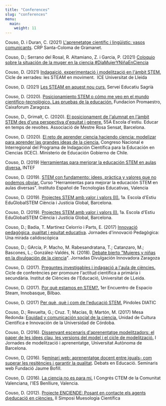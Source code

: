 ```yaml
---
title: "Conferences"
slug: "conferences"
menu:
  main:
    weight: 11
---
```

Couso, D. i Duran, C. (2021) [L\'aprenetatge científic i lingüístic:
vasos comunicants](https://www.youtube.com/watch?v=l6Jcx-4DslI). CRP
Santa-Coloma de Gramanet.

Couso, D.; Serrano del Rosal, R. Altamiano, Z. i Garcia, P. (2021)
[Coloquio sobre la situación de la muger en la ciencia
\#DiaMujerYNiñaEnCiencia](https://www.youtube.com/watch?v=uJXoBqrTypc)

Couso, D. (2021) [Indagaició, experimentació i modelització en l\'àmbit
STEM.](https://www.youtube.com/watch?v=mO5YKk2015U) Cicle de xerrades:
les STEAM en moviment.  ICE Universitat de Lleida

Couso, D. (2021) [Les STEAM en aquest nou
curs.](https://www.youtube.com/watch?v=jJuTKJMMDGA) Servei Educatiu
Sagrià

Couso, D. (2020). [Posicionamiento STEM o cómo me veo en el mundo
científico-tecnológico. Las pruebas de la
educación.](https://www.youtube.com/watch?v=Qr4a5VG0NkE&feature=youtu.be)
Fundacion Promaestro, Caixaforum Zaragoza.

Couso, D., Grimalt, C. (2020). [El posicionament de l'alumnat en l'àmbit
STEM des d'una perspectiva d'equitat i
gènere.](https://www.rosasensat.org/conferencia-amb-digna-couso-el-posicionament-de-lalumnat-en-lambit-stem-des-duna-perspectiva-dequitat-i-genere/)
55A Escola d\'estiu. Educar en temps de revoltes. Associació de Mestre
Rosa Sensat, Barcelona.

Couso, D. (2020). [El reto de aprender ciencia haciendo ciencia:
modelizar para aprender las grandes ideas de la
ciencia.](https://www.youtube.com/watch?v=7EN72cZRIj8) Congreso Nacional
e Interregional del Programa de Indagación Científica para la Educación
en Ciencias (ICEC). Ministerio de Educación Gobierno de Chile.

Couso, D. (2019) [Herramientas para merjorar la educación STEM en aulas
diversa.](https://www.youtube.com/watch?v=_xXRgrZD3xo) INTEF

Couso, D. (2019). [STEM con fundamento: idees, pràctica y valores que no
podemos obviar.](https://www.youtube.com/watch?v=_xXRgrZD3xo) Curso
\"Herramientas para mejorar la educación STEM en aulas diversas\".
Instituto Español de Tecnologías Educativas, Valencia

Couso, D. (2019). [Projectes STEM amb valor i valors
(II).](https://www.youtube.com/watch?v=AbnuYDI1-x8) 1a. Escola d\'Estiu
EduGlobalSTEM Ciència i Justícia Global, Barcelona.

Couso, D. (2019). [Projectes STEM amb valor i valors
(I).](https://www.youtube.com/watch?v=gVcK41N0r2c) 1a. Escola d\'Estiu
EduGlobalSTEM Ciència i Justícia Global, Barcelona.

Couso, D.; Badia, T. Martínez Celorrio i Parts, E. (2017) [Innovació
pedagògica, qualitat i equitat
educativa](https://www.youtube.com/watch?v=gP7KQ1-FBig). Jornades
d\'innovació Pedagògica: Una mirada calidoscòpica

Couso, D.; GArcía, P. Macho, M. Rabesandratana, T.; Catanzaro, M.;
Bascones, L.; González-Valdés, N. (2018). [Debate bierto \"Mujeres y
niñas en la divulgación de la
ciencia](https://www.youtube.com/watch?v=4iyxiYTSvaA)\". Jornadas
Divulgación Innovadora Zaragoza

Couso, D. (2017). [Preguntes investigables i indagació a l\'aula de
ciències.](https://www.youtube.com/watch?v=Zj9PxQ5Qq4Q) Cicle de
conferències per promoure l'actitud científica a primària i secundària.
Institut de Ciències de l\'Educació, Universitat de LLeida.

Couso, D. (2017). [Por què estamos en
STEM?.](https://www.youtube.com/watch?v=zXZinK_im6E) 1er Encuentro de
Espacio Steam, Innobasque, Bilbao.

Couso, D. (2017) [Per què, què i com de l\'educació
STEM.](https://www.youtube.com/watch?v=-Ljir6gx1t8) Píndoles DIATIC

Couso, D.; Revuelta, G.; Cruz. T; Macías, B; Martón, M. (2017) Mesa
Redonda: [Equidad y comunicación social de la
ciencia.](https://www.youtube.com/watch?v=edLZWp217nk) Unidad de Cultura
Científica e Innovación de la Universidad de Córdoba.

Couso, D. (2016). [Dissenyant escenaris d\'aprenentatge modelitzadors:
el paper de les idees clau, les versions del model i el cicle de
modelització.](https://www.youtube.com/watch?v=QXyU_WZWynQ) I Jornades
de modelització i aprenentatge, Universitat Autònoma de Barcelona.

Couso, D, (2016). S[eminari web: aprenentatge docent entre iguals- com
superar les resitències i garantir la
qualitat](https://www.youtube.com/watch?v=hF_RwHqGuq8). Debats en
Educació. Seminaris web Fundació Jaume Bofill.

Couso, D. (2016). [La ciencia no es para
mí.](https://www.youtube.com/watch?v=2rP4YYZkZWQ) I Congrés CTEM de la
Comunitat Valenciana, l\'IES Benlliure, Valencia.

Couso, D. (2012). [Projecte ENCIENDE: Posant en contacte els agents
d¡educació en ciències.](https://www.youtube.com/watch?v=V-BH1301sI4) II
Simposi Muesologia Científica
